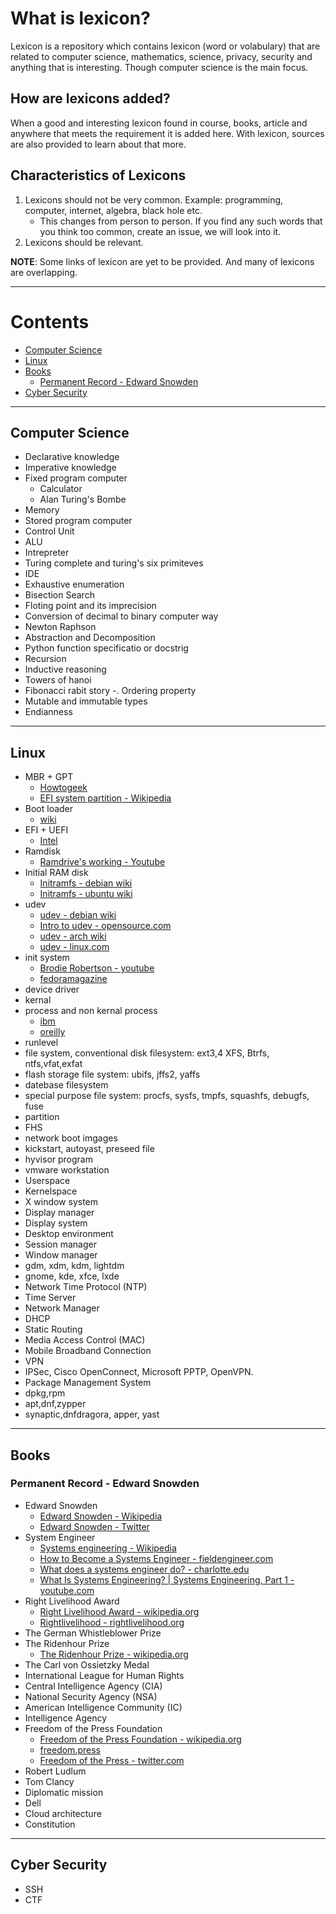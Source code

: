 
# What is lexicon?

Lexicon is a repository which contains lexicon (word or volabulary) that are related to computer science, mathematics, science, privacy, security and anything that is interesting. Though computer science is the main focus.

## How are lexicons added?

When a good and interesting lexicon found in course, books, article and anywhere that meets the requirement it is added here. With lexicon, sources are also provided to learn about that more.

## Characteristics of Lexicons

1. Lexicons should not be very common. Example: programming, computer, internet, algebra, black hole etc.
	- This changes from person to person. If you find any such words that you think too common, create an issue, we will look into it.
2. Lexicons should be relevant.

**NOTE**: Some links of lexicon are yet to be provided. And many of lexicons are overlapping.

***

# Contents

- [Computer Science](#computer-science)
- [Linux](#linux)
- [Books](#books)
    - [Permanent Record - Edward Snowden](#permanent-record---edward-snowden)
- [Cyber Security](#cyber-security)

***

## Computer Science

- Declarative knowledge
- Imperative knowledge
- Fixed program computer
	- Calculator
	- Alan Turing's Bombe
- Memory
- Stored program computer
- Control Unit
- ALU
- Intrepreter
- Turing complete and turing's six primiteves
- IDE
- Exhaustive enumeration
- Bisection Search
- Floting point and its imprecision
- Conversion of decimal to binary computer way
- Newton Raphson
- Abstraction and Decomposition
- Python function specificatio or docstrig
- Recursion
- Inductive reasoning
- Towers of hanoi
- Fibonacci rabit story
-. Ordering property
- Mutable and immutable types
- Endianness

***

## Linux

- MBR + GPT
	- [Howtogeek](https://www.howtogeek.com/193669/whats-the-difference-between-gpt-and-mbr-when-partitioning-a-drive/)
	- [EFI system partition - Wikipedia](https://en.wikipedia.org/wiki/EFI_system_partition#Linux)
- Boot loader
	- [wiki](https://en.wikipedia.org/wiki/Linux_startup_process)
- EFI + UEFI
	- [Intel](https://www.intel.com/content/www/us/en/architecture-and-technology/unified-extensible-firmware-interface/efi-homepage-general-technology.html)
- Ramdisk
	- [Ramdrive's working - Youtube](https://www.youtube.com/watch?v=6pp_krChw_A)
- Initial RAM disk
	- [Initramfs - debian wiki](https://wiki.debian.org/initramfs)
	- [Initramfs - ubuntu wiki](https://wiki.ubuntu.com/Initramfs)
- udev
	- [udev - debian wiki](https://wiki.debian.org/udev) 
	- [Intro to udev - opensource.com](https://opensource.com/article/18/11/udev)
	- [udev - arch wiki](https://wiki.archlinux.org/title/udev) 
	- [udev - linux.com](https://www.linux.com/news/udev-introduction-device-management-modern-linux-system/)
- init system
	- [Brodie Robertson - youtube](https://www.youtube.com/watch?v=lDdVUlXLjx8)
	- [fedoramagazine](https://fedoramagazine.org/what-is-an-init-system/)
- device driver
- kernal
- process and non kernal process
	- [ibm](https://www.ibm.com/docs/en/aix/7.2?topic=processes-introduction-kernel)
	- [oreilly](https://www.oreilly.com/library/view/understanding-the-linux/0596002130/ch01s06.html)
- runlevel
- file system, conventional disk filesystem: ext3,4 XFS, Btrfs, ntfs,vfat,exfat
- flash storage file system: ubifs, jffs2, yaffs
- datebase filesystem
- special purpose file system: procfs, sysfs, tmpfs, squashfs, debugfs, fuse
- partition
- FHS
- network boot imgages
- kickstart, autoyast, preseed file
- hyvisor program
- vmware workstation
- Userspace
- Kernelspace
- X window system
- Display manager
- Display system
- Desktop environment
- Session manager
- Window manager
- gdm, xdm, kdm, lightdm
- gnome, kde, xfce, lxde
- Network Time Protocol (NTP)
- Time Server
- Network Manager
- DHCP
- Static Routing
- Media Access Control (MAC)
- Mobile Broadband Connection
- VPN
- IPSec, Cisco OpenConnect, Microsoft PPTP, OpenVPN.
- Package Management System
- dpkg,rpm
- apt,dnf,zypper
- synaptic,dnfdragora, apper, yast
 

***

## Books

### Permanent Record - Edward Snowden

- Edward Snowden
	- [Edward Snowden - Wikipedia](https://en.wikipedia.org/wiki/Edward_Snowden)
	- [Edward Snowden - Twitter](https://twitter.com/Snowden)
- System Engineer
	- [Systems engineering - Wikipedia](https://en.wikipedia.org/wiki/Systems_engineering)
	- [How to Become a Systems Engineer - fieldengineer.com](https://www.fieldengineer.com/skills/systems-engineer)
	- [What does a systems engineer do? - charlotte.edu](https://seem.charlotte.edu/faqs/what-does-systems-engineer-do)
	- [What Is Systems Engineering? | Systems Engineering, Part 1 - youtube.com](https://www.youtube.com/watch?v=pSfZutP9H-U)
- Right Livelihood Award
	- [Right Livelihood Award - wikipedia.org](https://en.wikipedia.org/wiki/Right_Livelihood_Award)
	- [Rightlivelihood - rightlivelihood.org](https://rightlivelihood.org/)
- The German Whistleblower Prize
- The Ridenhour Prize
	- [The Ridenhour Prize - wikipedia.org](https://en.wikipedia.org/wiki/The_Ridenhour_Prizes)
- The Carl von Ossietzky Medal
- International League for Human Rights 
- Central Intelligence Agency (CIA)
- National Security Agency (NSA) 
- American Intelligence Community (IC)
- Intelligence Agency
- Freedom of the Press Foundation
	- [Freedom of the Press Foundation - wikipedia.org](https://en.wikipedia.org/wiki/Freedom_of_the_Press_Foundation)
	- [freedom.press](https://freedom.press/)
	- [Freedom of the Press - twitter.com](https://twitter.com/FreedomofPress)
- Robert Ludlum
- Tom Clancy
- Diplomatic mission
- Dell
- Cloud architecture
- Constitution

***

## Cyber Security

- SSH
- CTF

